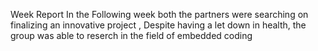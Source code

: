 Week Report 
In the Following week both the partners were searching on finalizing an innovative project , Despite having a let down in health, the group was able to reserch in the field of embedded coding
